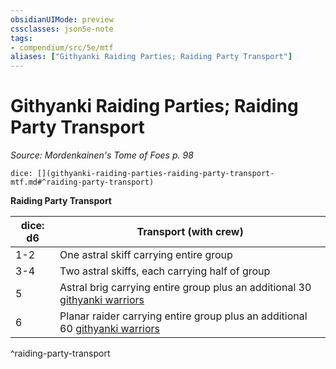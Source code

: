 ```yaml
---
obsidianUIMode: preview
cssclasses: json5e-note
tags:
- compendium/src/5e/mtf
aliases: ["Githyanki Raiding Parties; Raiding Party Transport"]
---
```

# Githyanki Raiding Parties; Raiding Party Transport
*Source: Mordenkainen's Tome of Foes p. 98* 

`dice: [](githyanki-raiding-parties-raiding-party-transport-mtf.md#^raiding-party-transport)`

**Raiding Party Transport**

| dice: d6 | Transport (with crew) |
|----------|-----------------------|
| 1-2 | One astral skiff carrying entire group |
| 3-4 | Two astral skiffs, each carrying half of group |
| 5 | Astral brig carrying entire group plus an additional 30 [githyanki warriors](/2-Mechanics/CLI/bestiary/humanoid/githyanki-warrior.md) |
| 6 | Planar raider carrying entire group plus an additional 60 [githyanki warriors](/2-Mechanics/CLI/bestiary/humanoid/githyanki-warrior.md) |
^raiding-party-transport